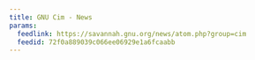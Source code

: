 ```yaml
---
title: GNU Cim - News
params:
  feedlink: https://savannah.gnu.org/news/atom.php?group=cim
  feedid: 72f0a889039c066ee06929e1a6fcaabb
---
```

